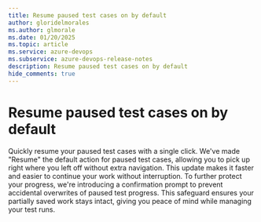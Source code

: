 ```yaml
---
title: Resume paused test cases on by default
author: gloridelmorales
ms.author: glmorale
ms.date: 01/20/2025
ms.topic: article
ms.service: azure-devops
ms.subservice: azure-devops-release-notes
description: Resume paused test cases on by default
hide_comments: true
---
```


# Resume paused test cases on by default

Quickly resume your paused test cases with a single click. We've made "Resume" the default action for paused test cases, allowing you to pick up right where you left off without extra navigation. This update makes it faster and easier to continue your work without interruption. To further protect your progress, we're introducing a confirmation prompt to prevent accidental overwrites of paused test progress. This safeguard ensures your partially saved work stays intact, giving you peace of mind while managing your test runs.